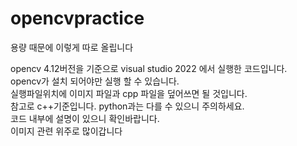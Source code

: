# opencvpractice

용량 때문에 이렇게 따로 올립니다 <br>

opencv 4.12버전을 기준으로 visual studio 2022 에서 실행한 코드입니다.<br>
opencv가 설치 되어야만 실행 할 수 있습니다.<br>
실행파일위치에 이미지 파일과 cpp 파일을 덮어쓰면 될 것입니다.<br>
참고로 c++기준입니다. python과는 다를 수 있으니 주의하세요.<br>
코드 내부에 설명이 있으니 확인바랍니다.<br>
이미지 관련 위주로 많이갑니다
